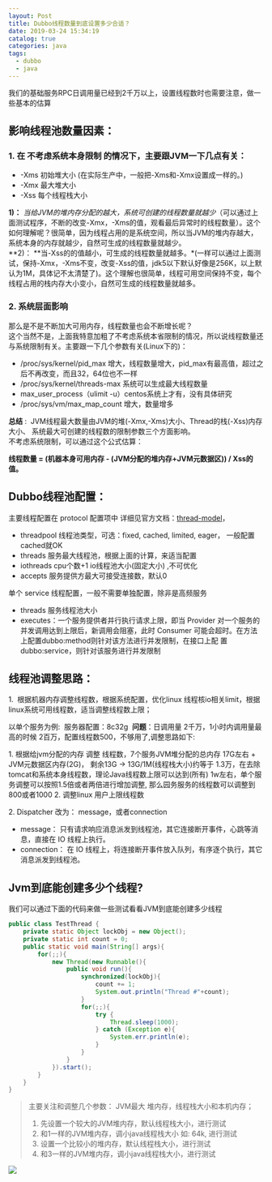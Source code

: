 ```yaml
---
layout: Post
title: Dubbo线程数量到底设置多少合适？
date: 2019-03-24 15:34:19
catalog: true
categories: java
tags: 
  - dubbo
  - java
---
```


我们的基础服务RPC日调用量已经到2千万以上，设置线程数时也需要注意，做一些基本的估算

## 影响线程池数量因素：

### 1. 在 不考虑系统本身限制 的情况下，主要跟JVM一下几点有关：

-   -Xms 初始堆大小 (在实际生产中，一般把-Xms和-Xmx设置成一样的。)
-   -Xmx 最大堆大小
-   -Xss 每个线程栈大小

**1)：** _当给JVM的堆内存分配的越大，系统可创建的线程数量就越少_（可以通过上面测试程序，不断的改变-Xmx，-Xms的值，观看最后异常时的线程数量）。这个如何理解呢？很简单，因为线程占用的是系统空间，所以当JVM的堆内存越大，系统本身的内存就越少，自然可生成的线程数量就越少。  
**2)： **当-Xss的的值越小，可生成的线程数量就越多。*(一样可以通过上面测试，保持-Xmx，-Xms不变，改变-Xss的值，jdk5以下默认好像是256K，以上默认为1M，具体记不太清楚了)。这个理解也很简单，线程可用空间保持不变，每个线程占用的栈内存大小变小，自然可生成的线程数量就越多。

### 2\. 系统层面影响

那么是不是不断加大可用内存，线程数量也会不断增长呢？  
这个当然不是，上面我特意加粗了不考虑系统本省限制的情况，所以说线程数量还与系统限制有关。主要跟一下几个参数有关(Linux下的)：

-   /proc/sys/kernel/pid\_max 增大，线程数量增大，pid\_max有最高值，超过之后不再改变，而且32，64位也不一样
-   /proc/sys/kernel/threads-max 系统可以生成最大线程数量
-   max\_user\_process（ulimit -u）centos系统上才有，没有具体研究
-   /proc/sys/vm/max\_map\_count 增大，数量增多

**总结** :  JVM线程最大数量由JVM的堆(-Xmx,-Xms)大小、Thread的栈(-Xss)内存大小、 系统最大可创建的线程数的限制参数三个方面影响。  
不考虑系统限制，可以通过这个公式估算：

**线程数量 = (机器本身可用内存 \- (**JVM分配的堆内存+JVM元数据区**)) / Xss的值。**

## Dubbo线程池配置：

主要线程配置在 protocol 配置项中 详细见官方文档：[thread-model](http://dubbo.apache.org/zh-cn/docs/user/demos/thread-model.html)，

-   threadpool 线程池类型，可选：fixed, cached, limited, eager， 一般配置 cached就OK
-   threads 服务最大线程池，根据上面的计算，来适当配置
-   iothreads cpu个数+1 io线程池大小(固定大小) ,不可优化
-   accepts 服务提供方最大可接受连接数，默认0

单个 service 线程配置，一般不需要单独配置，除非是高频服务

-   threads 服务线程池大小
-   executes：一个服务提供者并行执行请求上限，即当 Provider 对一个服务的并发调用达到上限后，新调用会阻塞，此时 Consumer 可能会超时。在方法上配置dubbo:method则针对该方法进行并发限制，在接口上配 置dubbo:service，则针对该服务进行并发限制

## 线程池调整思路：

1.  根据机器内存调整线程数，根据系统配置，优化linux 线程核io相关limit，根据linux系统可用线程数，适当调整线程数上限；

以单个服务为例:  服务器配置：8c32g  **问题**：日调用量 2千万，1小时内调用量最高的时候 2百万，配置线程数500，不够用了,调整思路如下:

  1. 根据给jvm分配的内存 调整 线程数，7个服务JVM堆分配的总内存 17G左右 + JVM元数据区内存(2G)， 剩余13G -> 13G/1M(线程栈大小)约等于 1.3万，在去除tomcat和系统本身线程数，理论Java线程数上限可以达到(所有) 1w左右，单个服务调整可以按照1.5倍或者两倍进行增加调整, 那么园务服务的线程数可以调整到 800或者1000
  2. 调整linux 用户上限线程数

2\. Dispatcher 改为： message，或者connection

-   message： 只有请求响应消息派发到线程池，其它连接断开事件，心跳等消息，直接在 IO 线程上执行。
-   connection： 在 IO 线程上，将连接断开事件放入队列，有序逐个执行，其它消息派发到线程池。

## Jvm到底能创建多少个线程?

我们可以通过下面的代码来做一些测试看看JVM到底能创建多少线程

```java
public class TestThread {
    private static Object lockObj = new Object();
    private static int count = 0;
    public static void main(String[] args){
        for(;;){
            new Thread(new Runnable(){
                public void run(){
                    synchronized(lockObj){
                        count += 1;
                        System.out.println("Thread #"+count);
                    }
                    for(;;){
                        try {
                            Thread.sleep(1000);
                        } catch (Exception e){
                            System.err.println(e);
                        }
                    }
                }
            }).start();
        }
    }
}
```

> 主要关注和调整几个参数： JVM最大 堆内存，线程栈大小和本机内存；
> 
> 1.  先设置一个较大的JVM堆内存，默认线程栈大小，进行测试
> 2.  和1一样的JVM堆内存，调小java线程栈大小 如: 64k, 进行测试
> 3.  设置一个比较小的堆内存，默认线程栈大小，进行测试
> 4.  和3一样的JVM堆内存，调小java线程栈大小，进行测试

![](https://oscimg.oschina.net/oscnet/c207db126a96d3498286336ef8406ddf91b.jpg)